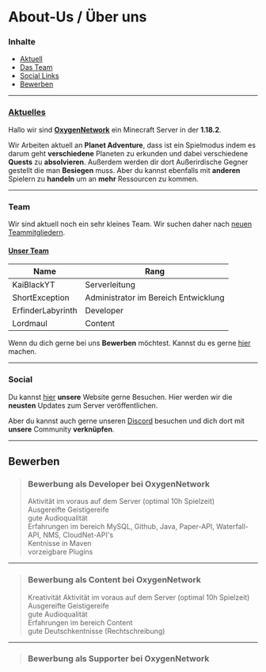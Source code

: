# About-Us / Über uns
### Inhalte
- [Aktuell](#Aktuelles)
- [Das Team](#Team)
- [Social Links](#Social)
- [Bewerben](#Bewerben)
----------
### <u>Aktuelles</u>
Hallo wir sind <u>**OxygenNetwork**</u> ein Minecraft Server in der **1.18.2**.

Wir Arbeiten aktuell an **Planet Adventure**, dass ist ein Spielmodus indem es darum geht **verschiedene** Planeten zu erkunden und dabei verschiedene **Quests** zu **absolvieren**. Außerdem werden dir dort Außerirdische Gegner gestellt die man **Besiegen** muss. Aber du kannst ebenfalls mit **anderen** Spielern zu **handeln** um an **mehr** Ressourcen zu kommen.

---------
### Team
Wir sind aktuell noch ein sehr kleines Team. Wir suchen daher nach [neuen Teammitgliedern](#Bewerben).

#### <u>Unser Team</u>
| Name | Rang |
|--|--|
| KaiBlackYT | Serverleitung |
| ShortException | Administrator im Bereich Entwicklung |
| ErfinderLabyrinth | Developer |
| Lordmaul | Content |

Wenn du dich gerne bei uns **Bewerben** möchtest. Kannst du es gerne [hier](#Bewerben) machen.

---------
### Social
Du kannst [hier](https://oxygennetwork.net) **unsere** Website gerne Besuchen. Hier werden wir die **neusten** Updates zum Server veröffentlichen.

Aber du kannst auch gerne unseren [Discord](https://discord.gg/Pa2xFYabKW) besuchen und dich dort mit **unsere** Community **verknüpfen**.

---------
## Bewerben

> ### Bewerbung als Developer bei OxygenNetwork
> Aktivität im voraus auf dem Server (optimal 10h Spielzeit) <br>
> Ausgereifte Geistigereife <br>
> gute Audioqualität <br>
> Erfahrungen im bereich MySQL, Github, Java, Paper-API, Waterfall-API, NMS, CloudNet-API's <br>
> Kentnisse in Maven <br>
> vorzeigbare Plugins<br>
---
> ### Bewerbung als Content bei OxygenNetwork
> Kreativität 
> Aktivität im voraus auf dem Server (optimal 10h Spielzeit) <br>
> Ausgereifte Geistigereife<br>
> gute Audioqualität<br>
> Erfahrungen im bereich Content <br>
> gute Deutschkentnisse (Rechtschreibung)<br>
---
> ### Bewerbung als Supporter bei OxygenNetwork
> 
